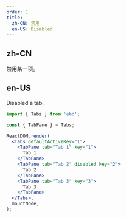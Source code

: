 ```yaml
---
order: 1
title:
  zh-CN: 禁用
  en-US: Disabled
---
```


## zh-CN

禁用某一项。

## en-US

Disabled a tab.

```jsx
import { Tabs } from 'ehd';

const { TabPane } = Tabs;

ReactDOM.render(
  <Tabs defaultActiveKey="1">
    <TabPane tab="Tab 1" key="1">
      Tab 1
    </TabPane>
    <TabPane tab="Tab 2" disabled key="2">
      Tab 2
    </TabPane>
    <TabPane tab="Tab 3" key="3">
      Tab 3
    </TabPane>
  </Tabs>,
  mountNode,
);
```

